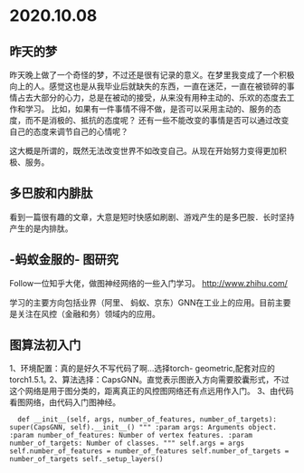 # 2020.10.08
## 昨天的梦
昨天晚上做了一个奇怪的梦，不过还是很有记录的意义。在梦里我变成了一个积极向上的人。感觉这也是从我毕业后就缺失的东西，一直在迷茫，一直在被锁碎的事情占去大部分的心力，总是在被动的接受，从来没有用种主动的、乐欢的态度去工作和学习。
比如，如果有一件事情不得不做，是否可以采用主动的、服务的态度，而不是消极的、抵抗的态度呢？
还有一些不能改变的事情是否可以通过改变自己的态度来调节自己的心情呢？

这大概是所谓的，既然无法改变世界不如改变自己。从现在开始努力变得更加积极、服务。


## 多巴胺和内腓肽
看到一篇很有趣的文章，大意是短时快感如刷剧、游戏产生的是多巴胺．长时坚持产生的是内排肽。


## -蚂蚁金服的- 图研究
Follow一位知乎大佬，做图神经网络的一些入门学习。
http://www.zhihu.com/

学习的主要方向包括业界（阿里、 蚂蚁、京东）GNN在工业上的应用。目前主要是关注在风控（金融和务）领域内的应用。


##  图算法初入门
1、环境配置：真的是好久不写代码了啊…选择torch- geometric,配套对应的torch1.5.1｡
2、算法选择：CapsGNN。直觉表示图嵌入方向需要胶囊形式，不过这个网络是用于图分类的，距离真正的风控图网络还有点远用作入门。
3、由代码看图网络，由代码入门图神经。


`  def __init__(self, args, number_of_features, number_of_targets):
        super(CapsGNN, self).__init__()
        """
        :param args: Arguments object.
        :param number_of_features: Number of vertex features.
        :param number_of_targets: Number of classes.
        """
        self.args = args
        self.number_of_features = number_of_features
        self.number_of_targets = number_of_targets
        self._setup_layers()`


